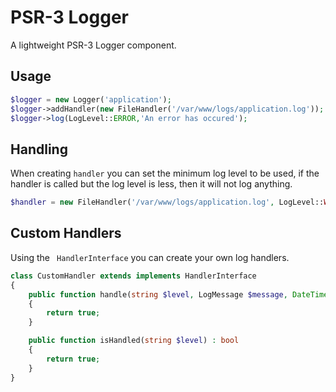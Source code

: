 # PSR-3 Logger

A lightweight PSR-3 Logger component.

## Usage

```php
$logger = new Logger('application');
$logger->addHandler(new FileHandler('/var/www/logs/application.log'));
$logger->log(LogLevel::ERROR,'An error has occured');
```

## Handling

When creating `handler` you can set the minimum log level to be used, if the handler is called but the log level is less, then it will
not log anything.

```php
$handler = new FileHandler('/var/www/logs/application.log', LogLevel::WARNING);
```

## Custom Handlers

Using the ` HandlerInterface` you can create your own log handlers.

```php
class CustomHandler extends implements HandlerInterface
{
    public function handle(string $level, LogMessage $message, DateTimeImmutable $dateTime, string $channel): bool
    {
        return true;
    }

    public function isHandled(string $level) : bool 
    {
        return true;
    }
}
```